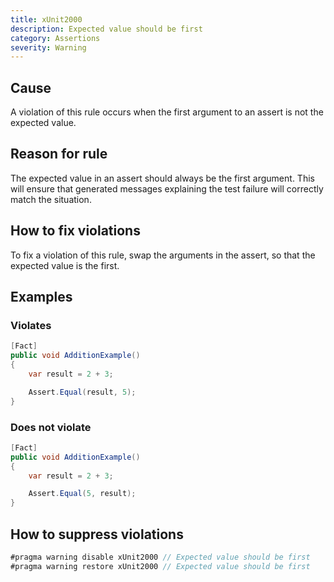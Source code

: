 ```yaml
---
title: xUnit2000
description: Expected value should be first
category: Assertions
severity: Warning
---
```


## Cause

A violation of this rule occurs when the first argument to an assert is not the expected value.

## Reason for rule

The expected value in an assert should always be the first argument. This will ensure that generated messages explaining the test failure will correctly match the situation.

## How to fix violations

To fix a violation of this rule, swap the arguments in the assert, so that the expected value is the first.

## Examples

### Violates

```csharp
[Fact]
public void AdditionExample()
{
    var result = 2 + 3;

    Assert.Equal(result, 5);
}
```

### Does not violate

```csharp
[Fact]
public void AdditionExample()
{
    var result = 2 + 3;

    Assert.Equal(5, result);
}
```

## How to suppress violations

```csharp
#pragma warning disable xUnit2000 // Expected value should be first
#pragma warning restore xUnit2000 // Expected value should be first
```
